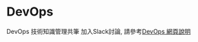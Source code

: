# DevOps
DevOps 技術知識管理共筆 加入Slack討論, 請參考[DevOps 網頁說明](https://softnshare.wordpress.com/slack/forum-devops/)
